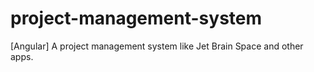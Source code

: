 # project-management-system
[Angular] A project management system like Jet Brain Space and other apps.
